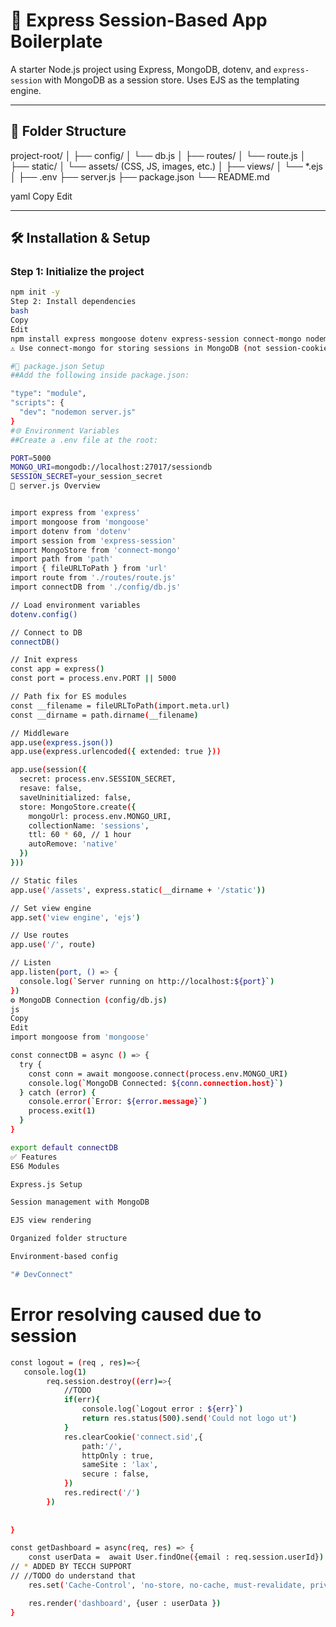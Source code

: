 # 🚀 Express Session-Based App Boilerplate

A starter Node.js project using Express, MongoDB, dotenv, and `express-session` with MongoDB as a session store. Uses EJS as the templating engine.

---

## 📁 Folder Structure

project-root/
│
├── config/
│ └── db.js
│
├── routes/
│ └── route.js
│
├── static/
│ └── assets/ (CSS, JS, images, etc.)
│
├── views/
│ └── *.ejs
│
├── .env
├── server.js
├── package.json
└── README.md

yaml
Copy
Edit

---

## 🛠️ Installation & Setup

### Step 1: Initialize the project

```bash
npm init -y
Step 2: Install dependencies
bash
Copy
Edit
npm install express mongoose dotenv express-session connect-mongo nodemon
⚠️ Use connect-mongo for storing sessions in MongoDB (not session-cookie).

#📜 package.json Setup
##Add the following inside package.json:

"type": "module",
"scripts": {
  "dev": "nodemon server.js"
}
#🌐 Environment Variables
##Create a .env file at the root:

PORT=5000
MONGO_URI=mongodb://localhost:27017/sessiondb
SESSION_SECRET=your_session_secret
🔌 server.js Overview


import express from 'express'
import mongoose from 'mongoose'
import dotenv from 'dotenv'
import session from 'express-session'
import MongoStore from 'connect-mongo'
import path from 'path'
import { fileURLToPath } from 'url'
import route from './routes/route.js'
import connectDB from './config/db.js'

// Load environment variables
dotenv.config()

// Connect to DB
connectDB()

// Init express
const app = express()
const port = process.env.PORT || 5000

// Path fix for ES modules
const __filename = fileURLToPath(import.meta.url)
const __dirname = path.dirname(__filename)

// Middleware
app.use(express.json())
app.use(express.urlencoded({ extended: true }))

app.use(session({
  secret: process.env.SESSION_SECRET,
  resave: false,
  saveUninitialized: false,
  store: MongoStore.create({
    mongoUrl: process.env.MONGO_URI,
    collectionName: 'sessions',
    ttl: 60 * 60, // 1 hour
    autoRemove: 'native'
  })
}))

// Static files
app.use('/assets', express.static(__dirname + '/static'))

// Set view engine
app.set('view engine', 'ejs')

// Use routes
app.use('/', route)

// Listen
app.listen(port, () => {
  console.log(`Server running on http://localhost:${port}`)
})
⚙️ MongoDB Connection (config/db.js)
js
Copy
Edit
import mongoose from 'mongoose'

const connectDB = async () => {
  try {
    const conn = await mongoose.connect(process.env.MONGO_URI)
    console.log(`MongoDB Connected: ${conn.connection.host}`)
  } catch (error) {
    console.error(`Error: ${error.message}`)
    process.exit(1)
  }
}

export default connectDB
✅ Features
ES6 Modules

Express.js Setup

Session management with MongoDB

EJS view rendering

Organized folder structure

Environment-based config

"# DevConnect" 
```

# Error resolving caused due to session 
```bash
const logout = (req , res)=>{
   console.log(1)
        req.session.destroy((err)=>{
            //TODO
            if(err){
                console.log(`Logout error : ${err}`)
                return res.status(500).send('Could not logo ut')
            }
            res.clearCookie('connect.sid',{
                path:'/',
                httpOnly : true,
                sameSite : 'lax',
                secure : false,
            })
            res.redirect('/')
        })
        
    
}

const getDashboard = async(req, res) => {
    const userData =  await User.findOne({email : req.session.userId})
// * ADDED BY TECCH SUPPORT 
// //TODO do understand that
    res.set('Cache-Control', 'no-store, no-cache, must-revalidate, private');

    res.render('dashboard', {user : userData })
}

```